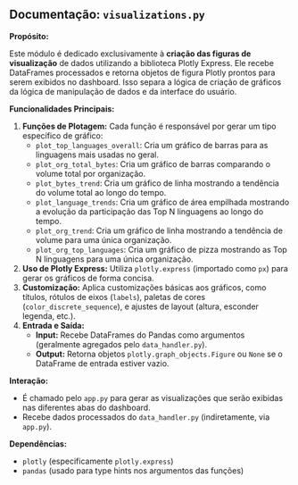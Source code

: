 ## Documentação: `visualizations.py`

**Propósito:**

Este módulo é dedicado exclusivamente à **criação das figuras de visualização** de dados utilizando a biblioteca Plotly Express. Ele recebe DataFrames processados e retorna objetos de figura Plotly prontos para serem exibidos no dashboard. Isso separa a lógica de criação de gráficos da lógica de manipulação de dados e da interface do usuário.

**Funcionalidades Principais:**

1.  **Funções de Plotagem:** Cada função é responsável por gerar um tipo específico de gráfico:
    *   `plot_top_languages_overall`: Cria um gráfico de barras para as linguagens mais usadas no geral.
    *   `plot_org_total_bytes`: Cria um gráfico de barras comparando o volume total por organização.
    *   `plot_bytes_trend`: Cria um gráfico de linha mostrando a tendência do volume total ao longo do tempo.
    *   `plot_language_trends`: Cria um gráfico de área empilhada mostrando a evolução da participação das Top N linguagens ao longo do tempo.
    *   `plot_org_trend`: Cria um gráfico de linha mostrando a tendência de volume para uma única organização.
    *   `plot_org_top_languages`: Cria um gráfico de pizza mostrando as Top N linguagens para uma única organização.
2.  **Uso de Plotly Express:** Utiliza `plotly.express` (importado como `px`) para gerar os gráficos de forma concisa.
3.  **Customização:** Aplica customizações básicas aos gráficos, como títulos, rótulos de eixos (`labels`), paletas de cores (`color_discrete_sequence`), e ajustes de layout (altura, esconder legenda, etc.).
4.  **Entrada e Saída:**
    *   **Input:** Recebe DataFrames do Pandas como argumentos (geralmente agregados pelo `data_handler.py`).
    *   **Output:** Retorna objetos `plotly.graph_objects.Figure` ou `None` se o DataFrame de entrada estiver vazio.

**Interação:**

*   É chamado pelo `app.py` para gerar as visualizações que serão exibidas nas diferentes abas do dashboard.
*   Recebe dados processados do `data_handler.py` (indiretamente, via `app.py`).

**Dependências:**

*   `plotly` (especificamente `plotly.express`)
*   `pandas` (usado para type hints nos argumentos das funções)